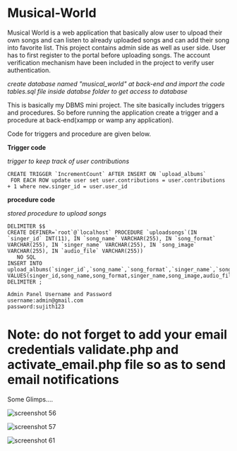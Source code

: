 # Musical-World
Musical World is a web application that basically alow user to ulpoad their own songs and can listen to already uploaded songs and can add their song into favorite list.
This project contains admin side as well as user side.
User has to first register to the portal before uploading songs.
The account verification mechanism have been included in the project to verify user authentication.

*create database named "musical_world" at back-end and import the code tables.sql file inside databse folder to get access to database*

This is basically my DBMS mini project.
The site basically includes triggers and procedures.
So before running the application create a trigger and a procedure at back-end(xampp or wamp any application).

Code for triggers and procedure are given below.

****Trigger code****

*trigger to keep track of user contributions*
```mysql
CREATE TRIGGER `IncrementCount` AFTER INSERT ON `upload_albums`
 FOR EACH ROW update user set user.contributions = user.contributions + 1 where new.singer_id = user.user_id
 ```
 ****procedure code****
 
 *stored procedure to upload songs*
 ```mysql
 DELIMITER $$
CREATE DEFINER=`root`@`localhost` PROCEDURE `uploadsongs`(IN `singer_id` INT(11), IN `song_name` VARCHAR(255), IN `song_format` VARCHAR(255), IN `singer_name` VARCHAR(255), IN `song_image` VARCHAR(255), IN `audio_file` VARCHAR(255))
    NO SQL
INSERT INTO upload_albums(`singer_id`,`song_name`,`song_format`,`singer_name`,`song_image`,`audio_file`) VALUES(singer_id,song_name,song_format,singer_name,song_image,audio_file)$$
DELIMITER ;
```
```
Admin Panel Username and Password
username:admin@gmail.com
password:sujith123
```
#  Note: do not forget to add your email credentials validate.php and activate_email.php file so as to send email notifications

Some Glimps....

![screenshot 56](https://user-images.githubusercontent.com/38497682/52524811-476dc100-2cc7-11e9-9269-acc1bf00997c.png)


![screenshot 57](https://user-images.githubusercontent.com/38497682/52524822-610f0880-2cc7-11e9-8ad6-ff56945583d0.png)


![screenshot 61](https://user-images.githubusercontent.com/38497682/52524832-80a63100-2cc7-11e9-902a-62b0b52d14a1.png)

